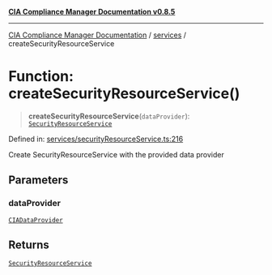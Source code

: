[**CIA Compliance Manager Documentation v0.8.5**](../../README.md)

***

[CIA Compliance Manager Documentation](../../modules.md) / [services](../README.md) / createSecurityResourceService

# Function: createSecurityResourceService()

> **createSecurityResourceService**(`dataProvider`): [`SecurityResourceService`](../classes/SecurityResourceService.md)

Defined in: [services/securityResourceService.ts:216](https://github.com/Hack23/cia-compliance-manager/blob/4f2006283e1cd56feb8daea1f810b2bc8c1b1d1b/src/services/securityResourceService.ts#L216)

Create SecurityResourceService with the provided data provider

## Parameters

### dataProvider

[`CIADataProvider`](../../types/interfaces/CIADataProvider.md)

## Returns

[`SecurityResourceService`](../classes/SecurityResourceService.md)
